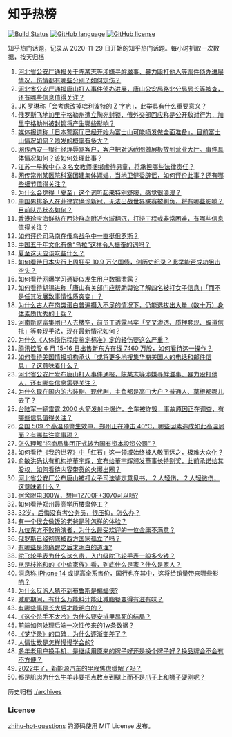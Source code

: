 # 知乎热榜
[![Build Status](https://github.com/ToWeLong/zhihu-hot-questions/workflows/CI/badge.svg)](https://github.com/ToWeLong/zhihu-hot-questions/actions)
[![GitHub language](https://img.shields.io/badge/language-golang-orange.svg)](https://golang.org/)
[![GitHub license](https://img.shields.io/github/license/ToWeLong/zhihu-hot-questions)](https://github.com/ToWeLong/zhihu-hot-questions/blob/main/LICENSE)

知乎热门话题，记录从 2020-11-29 日开始的知乎热门话题。每小时抓取一次数据，按天[归档](./archives)

<!-- BEGIN -->

1. [河北省公安厅通报关于陈某志等涉嫌寻衅滋事、暴力殴打他人等案件侦办进展情况，伤情都有哪些分别？如何定伤？](https://www.zhihu.com/question/538720227)
1. [河北省公安厅通报唐山打人事件侦办进展，唐山公安局路北分局局长等被查，还有哪些信息值得关注？](https://www.zhihu.com/question/538720679)
1. [JK 罗琳称「会考虑改掉哈利波特的 Z 字疤」，此举具有什么重要意义？](https://www.zhihu.com/question/538453853)
1. [俄罗斯飞地加里宁格勒州遭立陶宛封锁，俄外交部回应称是公开敌对行为，加里宁格勒州被封锁将产生哪些影响？](https://www.zhihu.com/question/538667547)
1. [媒体报道称「日本警察厅已经开始为富士山可能喷发做全面准备」，目前富士山情况如何？喷发的概率有多大？](https://www.zhihu.com/question/538473205)
1. [网传西安一银行经理辱骂客户，客户把对话截图做展板放到营业大厅。事件具体情况如何？该如何处理此事？](https://www.zhihu.com/question/538682964)
1. [江苏一早教中心 3 名女教师捆绑虐待男童，将承担哪些法律责任？](https://www.zhihu.com/question/538487529)
1. [网传常州某医院科室团建集体嫖娼，当地卫健委辟谣，如何评价此事？还有哪些细节值得关注？](https://www.zhihu.com/question/538663625)
1. [为什么会觉得「夏至」这个词听起来特别舒服，感觉很浪漫？](https://www.zhihu.com/question/538697961)
1. [中国男排多人在菲律宾确诊新冠，无法出战世界联赛被判负，将有哪些影响？目前队员状态如何？](https://www.zhihu.com/question/538696214)
1. [香港珍宝海鲜舫在西沙群岛附近水域翻沉，打捞工程或非常困难，有哪些信息值得关注？](https://www.zhihu.com/question/538675455)
1. [如何评价司马南在俄乌战争中一直挺俄罗斯？](https://www.zhihu.com/question/530673801)
1. [中国五千年文化有像“乌拉”这样令人振奋的词吗？](https://www.zhihu.com/question/532117757)
1. [夏至这天应该吃些什么？](https://www.zhihu.com/question/24225606)
1. [如何看待日本央行上周狂买 10.9 万亿国债，创历史纪录？此举能否成功狙击空头？](https://www.zhihu.com/question/538656285)
1. [如何看待网曝学习通疑似发生用户数据泄露？](https://www.zhihu.com/question/538640614)
1. [如何看待胡锡进称「唐山有关部门应帮助舆论了解四名被打女子信息」「而不是任其发展致事情性质突变」？](https://www.zhihu.com/question/538702026)
1. [为什么古人在肉类蛋白普遍摄入不足的情况下，仍能选拔出大量（数十万）身体素质优秀的士兵？](https://www.zhihu.com/question/25014020)
1. [河南新财富集团已人去楼空，前员工透露吕奕「交叉渗透、质押套现、取道信托」等套现手法，现在最新情况如何？](https://www.zhihu.com/question/538594419)
1. [为什么《人体损伤程度鉴定标准》定的轻伤要这么严重？](https://www.zhihu.com/question/538028143)
1. [腾讯控股 6 月 15-16 日出售新东方在线 7460 万股，如何看待这一操作？](https://www.zhihu.com/question/538636202)
1. [如何看待美国情报机构承认「或将更多地搜集华裔美国人的电话和邮件信息」？这意味着什么？](https://www.zhihu.com/question/538705552)
1. [河北省公安厅发布唐山打人事件通报，陈某志等涉嫌寻衅滋事、暴力殴打他人，还有哪些信息需要关注？](https://www.zhihu.com/question/538719433)
1. [为什么现在国内的古装剧、现代剧，主角都是高门大户？普通人、草根都哪儿去了？](https://www.zhihu.com/question/538582054)
1. [台陆军一辆雷霆 2000 火箭发射中爆炸，全车被炸毁，事故原因正在调查，有哪些信息值得关注？](https://www.zhihu.com/question/538567939)
1. [全国 509 个高温预警生效中，郑州正在冲击 40℃，哪些因素造成如此高温局面？有哪些注意事项？](https://www.zhihu.com/question/538021550)
1. [怎么理解“招商局集团正式转为国有资本投资公司”？](https://www.zhihu.com/question/538355350)
1. [如何看待《我的世界》中「红石」这一领域始终被人敬而远之，极难大众化？](https://www.zhihu.com/question/425407973)
1. [俞敏洪确认有机构挖董宇辉，宣布给董宇辉颁发董事长特别奖，此前承诺给其股权，如何看待内容带货的火爆出圈？](https://www.zhihu.com/question/538641748)
1. [河北省公安厅公布唐山被打女子司法鉴定意见书， 2 人轻伤， 2 人轻微伤，这意味着什么？](https://www.zhihu.com/question/538722003)
1. [宿舍限电300W，想用12700F+3070可以吗?](https://www.zhihu.com/question/538286881)
1. [如何看待郑州最高学历楼盘停工？](https://www.zhihu.com/question/538645653)
1. [32岁，后悔没有考公务员，很压抑，怎么办？](https://www.zhihu.com/question/533615912)
1. [有一个很会做饭的老爸是种怎样的体验？](https://www.zhihu.com/question/39554806)
1. [九位东方不败扮演者，为什么最受欢迎的一位金庸不满意？](https://www.zhihu.com/question/485542068)
1. [俄罗斯已经彻底被西方国家孤立了吗？](https://www.zhihu.com/question/523257898)
1. [有哪些是你痛醒之后才明白的道理?](https://www.zhihu.com/question/525468264)
1. [陀飞轮手表为什么这么贵，入门级陀飞轮手表一般多少钱？](https://www.zhihu.com/question/446001958)
1. [从是枝裕和的《小偷家族》看，到底什么是家？什么是家人？](https://www.zhihu.com/question/438015362)
1. [消息称 iPhone 14 或提高全系售价，国行也在其中，这将给销量带来哪些影响？](https://www.zhihu.com/question/538563081)
1. [为什么反派人猜不到布鲁斯是蝙蝠侠?](https://www.zhihu.com/question/487379520)
1. [减肥期间，有什么万能料汁能让减脂餐变得有滋有味？](https://www.zhihu.com/question/537587188)
1. [有哪些事是长大后才能明白的？](https://www.zhihu.com/question/537825432)
1. [《这个杀手不太冷》为什么要安排里昂死的结局？](https://www.zhihu.com/question/427280530)
1. [前端如何处理后端一次性传来的1w条数据？](https://www.zhihu.com/question/525562842)
1. [《梦华录》的口碑，为什么逐渐变差了？](https://www.zhihu.com/question/538571015)
1. [人情世故是怎样慢慢学会的?](https://www.zhihu.com/question/433658322)
1. [多年老用户换手机，是继续用原来的牌子好还是换个牌子好？换品牌会不会有不方便？](https://www.zhihu.com/question/538561016)
1. [2022年了，新能源汽车的里程焦虑缓解了吗？](https://www.zhihu.com/question/538626163)
1. [都是肌肉为什么牛羊非要把点数点到腿上而不是爪子上和狮子硬刚呢？](https://www.zhihu.com/question/538462956)

<!-- END -->

历史归档 [./archives](./archives)


### License
[zhihu-hot-questions](https://github.com/towelong/zhihu-hot-questions) 的源码使用 MIT License 发布。